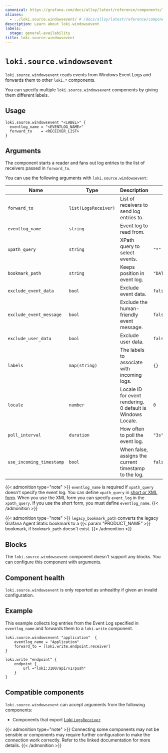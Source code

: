 ```yaml
---
canonical: https://grafana.com/docs/alloy/latest/reference/components/loki/loki.source.windowsevent/
aliases:
  - ../loki.source.windowsevent/ # /docs/alloy/latest/reference/components/loki.source.windowsevent/
description: Learn about loki.windowsevent
labels:
  stage: general-availability
title: loki.source.windowsevent
---
```


# `loki.source.windowsevent`

`loki.source.windowsevent` reads events from Windows Event Logs and forwards them to other `loki.*` components.

You can specify multiple `loki.source.windowsevent` components by giving them different labels.

## Usage

```alloy
loki.source.windowsevent "<LABEL>" {
  eventlog_name = "<EVENTLOG_NAME>"
  forward_to    = <RECEIVER_LIST>
}
```

## Arguments

The component starts a reader and fans out log entries to the list of receivers passed in `forward_to`.

You can use the following arguments with `loki.source.windowsevent`:

| Name                     | Type                 | Description                                                 | Default                    | Required  |
| ------------------------ | -------------------- | ----------------------------------------------------------- | -------------------------- | --------- |
| `forward_to`             | `list(LogsReceiver)` | List of receivers to send log entries to.                   |                            | yes       |
| `eventlog_name`          | `string`             | Event log to read from.                                     |                            | See below |
| `xpath_query`            | `string`             | XPath query to select events.                               | `"*"`                      | See below |
| `bookmark_path`          | `string`             | Keeps position in event log.                                | `"DATA_PATH/bookmark.xml"` | no        |
| `exclude_event_data`     | `bool`               | Exclude event data.                                         | `false`                    | no        |
| `exclude_event_message`  | `bool`               | Exclude the human-friendly event message.                   | `false`                    | no        |
| `exclude_user_data`      | `bool`               | Exclude user data.                                          | `false`                    | no        |
| `labels`                 | `map(string)`        | The labels to associate with incoming logs.                 | `{}`                       | no        |
| `locale`                 | `number`             | Locale ID for event rendering. 0 default is Windows Locale. | `0`                        | no        |
| `poll_interval`          | `duration`           | How often to poll the event log.                            | `"3s"`                     | no        |
| `use_incoming_timestamp` | `bool`               | When false, assigns the current timestamp to the log.       | `false`                    | no        |

{{< admonition type="note" >}}
`eventlog_name` is required if `xpath_query` doesn't specify the event log.
You can define `xpath_query` in [short or XML form](https://docs.microsoft.com/windows/win32/wes/consuming-events).
When you use the XML form you can specify `event_log` in the `xpath_query`.
If you use the short form, you must define `eventlog_name`.
{{< /admonition >}}

{{< admonition type="note" >}}
`legacy_bookmark_path` converts the legacy Grafana Agent Static bookmark to a {{< param "PRODUCT_NAME" >}} bookmark, if `bookmark_path` doesn't exist.
{{< /admonition >}}

## Blocks

The `loki.source.windowsevent` component doesn't support any blocks. You can configure this component with arguments.

## Component health

`loki.source.windowsevent` is only reported as unhealthy if given an invalid configuration.

## Example

This example collects log entries from the Event Log specified in `eventlog_name` and forwards them to a `loki.write` component.

```alloy
loki.source.windowsevent "application"  {
    eventlog_name = "Application"
    forward_to = [loki.write.endpoint.receiver]
}

loki.write "endpoint" {
    endpoint {
        url ="loki:3100/api/v1/push"
    }
}
```
<!-- START GENERATED COMPATIBLE COMPONENTS -->

## Compatible components

`loki.source.windowsevent` can accept arguments from the following components:

- Components that export [Loki `LogsReceiver`](../../../compatibility/#loki-logsreceiver-exporters)


{{< admonition type="note" >}}
Connecting some components may not be sensible or components may require further configuration to make the connection work correctly.
Refer to the linked documentation for more details.
{{< /admonition >}}

<!-- END GENERATED COMPATIBLE COMPONENTS -->
